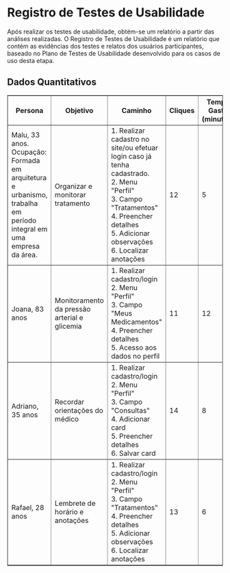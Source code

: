 # Registro de Testes de Usabilidade

Após realizar os testes de usabilidade, obtém-se um relatório a partir das análises realizadas. O Registro de Testes de Usabilidade é um relatório que contém as evidências dos testes e relatos dos usuários participantes, baseado no Plano de Testes de Usabilidade desenvolvido para os casos de uso desta etapa.


<!DOCTYPE html>
<html lang="en">
<head>
    <meta charset="UTF-8">
    <meta name="viewport" content="width=device-width, initial-scale=1.0">
    <title>Dados Quantitativos do Teste de Usabilidade</title>
</head>
<body>

<h2>Dados Quantitativos</h2>

<table border="1" style="width: 100%;">
    <thead>
        <tr>
            <th>Persona</th>
            <th>Objetivo</th>
            <th>Caminho</th>
            <th>Cliques</th>
            <th>Tempo Gasto (minutos)</th>
        </tr>
    </thead>
    <tbody>
        <tr>
            <td>Malu, 33 anos. Ocupação: Formada em arquitetura e urbanismo, trabalha em período integral em uma empresa da área. </td>
            <td>Organizar e monitorar tratamento</td>
            <td>
                1. Realizar cadastro no site/ou efetuar login caso já tenha cadastrado.<br>
                2. Menu "Perfil"<br>
                3. Campo "Tratamentos"<br>
                4. Preencher detalhes<br>
                5. Adicionar observações<br>
                6. Localizar anotações
            </td>
            <td>12</td>
            <td>5</td>
        </tr>
        <tr>
            <td>Joana, 83 anos</td>
            <td>Monitoramento da pressão arterial e glicemia</td>
            <td>
                1. Realizar cadastro/login<br>
                2. Menu "Perfil"<br>
                3. Campo "Meus Medicamentos"<br>
                4. Preencher detalhes<br>
                5. Acesso aos dados no perfil
            </td>
            <td>11</td>
            <td>12</td>
        </tr>
        <tr>
            <td>Adriano, 35 anos</td>
            <td>Recordar orientações do médico</td>
            <td>
                1. Realizar cadastro/login<br>
                2. Menu "Perfil"<br>
                3. Campo "Consultas"<br>
                4. Adicionar card<br>
                5. Preencher detalhes<br>
                6. Salvar card
            </td>
            <td>14</td>
            <td>8</td>
        </tr>
        <tr>
            <td>Rafael, 28 anos</td>
            <td>Lembrete de horário e anotações</td>
            <td>
                1. Realizar cadastro/login<br>
                2. Menu "Perfil"<br>
                3. Campo "Tratamentos"<br>
                4. Preencher detalhes<br>
                5. Adicionar observações<br>
                6. Localizar anotações
            </td>
            <td>13</td>
            <td>6</td>
        </tr>
    </tbody>
</table>

</body>
</html>
